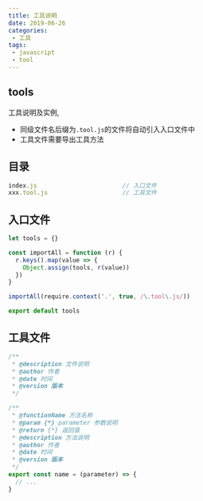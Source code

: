 ```yaml
---
title: 工具说明
date: 2019-06-26
categories:
 - 工具
tags:
 - javascript
 - tool
---
```

## tools

工具说明及实例,
* 同级文件名后缀为`.tool.js`的文件将自动引入入口文件中
* 工具文件需要导出工具方法

## 目录

```javascript
index.js						// 入口文件
xxx.tool.js						// 工具文件
```

## 入口文件

```javascript
let tools = {}

const importAll = function (r) {
  r.keys().map(value => {
    Object.assign(tools, r(value))
  })
}

importAll(require.context('.', true, /\.tool\.js/))

export default tools
```

## 工具文件

```javascript
/**
 * @description 文件说明
 * @author 作者
 * @date 时间
 * @version 版本
 */

/**
 * @functionName 方法名称
 * @param {*} parameter 参数说明
 * @return {*} 返回值
 * @description 方法说明
 * @author 作者
 * @date 时间
 * @version 版本
 */
export const name = (parameter) => {
  // ...
}
```